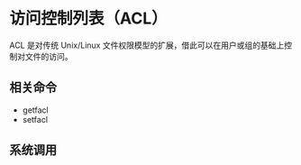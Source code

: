 # 访问控制列表（ACL）

ACL 是对传统 Unix/Linux 文件权限模型的扩展，借此可以在用户或组的基础上控制对文件的访问。

## 相关命令

* getfacl
* setfacl

## 系统调用